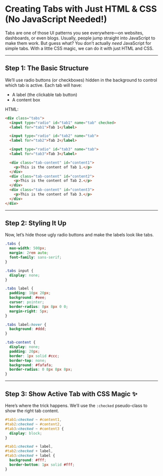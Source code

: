 # Creating Tabs with Just HTML & CSS (No JavaScript Needed!)

Tabs are one of those UI patterns you see everywhere—on websites, dashboards, or even blogs. Usually, people jump straight into JavaScript to make them work. But guess what? You don’t actually *need* JavaScript for simple tabs. With a little CSS magic, we can do it with just HTML and CSS.  

---

## Step 1: The Basic Structure
We’ll use radio buttons (or checkboxes) hidden in the background to control which tab is active. Each tab will have:

- A label (the clickable tab button)
- A content box

HTML:

```html
<div class="tabs">
  <input type="radio" id="tab1" name="tab" checked>
  <label for="tab1">Tab 1</label>

  <input type="radio" id="tab2" name="tab">
  <label for="tab2">Tab 2</label>

  <input type="radio" id="tab3" name="tab">
  <label for="tab3">Tab 3</label>

  <div class="tab-content" id="content1">
    <p>This is the content of Tab 1.</p>
  </div>
  <div class="tab-content" id="content2">
    <p>This is the content of Tab 2.</p>
  </div>
  <div class="tab-content" id="content3">
    <p>This is the content of Tab 3.</p>
  </div>
</div>
````

---

## Step 2: Styling It Up

Now, let’s hide those ugly radio buttons and make the labels look like tabs.

```css
.tabs {
  max-width: 500px;
  margin: 2rem auto;
  font-family: sans-serif;
}

.tabs input {
  display: none;
}

.tabs label {
  padding: 10px 20px;
  background: #eee;
  cursor: pointer;
  border-radius: 8px 8px 0 0;
  margin-right: 5px;
}

.tabs label:hover {
  background: #ddd;
}

.tab-content {
  display: none;
  padding: 20px;
  border: 1px solid #ccc;
  border-top: none;
  background: #fafafa;
  border-radius: 0 8px 8px 8px;
}
```

---

## Step 3: Show Active Tab with CSS Magic ✨

Here’s where the trick happens. We’ll use the `:checked` pseudo-class to show the right tab content.

```css
#tab1:checked ~ #content1,
#tab2:checked ~ #content2,
#tab3:checked ~ #content3 {
  display: block;
}

#tab1:checked + label,
#tab2:checked + label,
#tab3:checked + label {
  background: #fff;
  border-bottom: 1px solid #fff;
}
```
